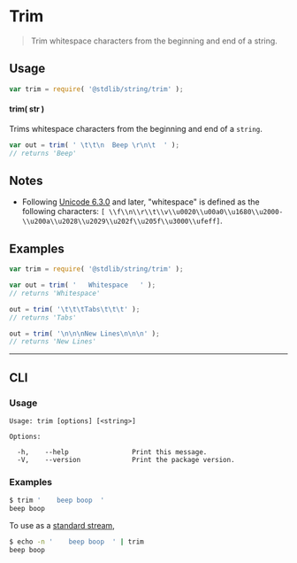 # Trim

> Trim whitespace characters from the beginning and end of a string.

<section class="usage">

## Usage

```javascript
var trim = require( '@stdlib/string/trim' );
```

#### trim( str )

Trims whitespace characters from the beginning and end of a `string`.

```javascript
var out = trim( ' \t\t\n  Beep \r\n\t  ' );
// returns 'Beep'
```

</section>

<!-- /.usage -->

<section class="notes">

## Notes

-   Following [Unicode 6.3.0][unicode] and later, "whitespace" is defined as the following characters: `[ \\f\\n\\r\\t\\v\\u0020\\u00a0\\u1680\\u2000-\\u200a\\u2028\\u2029\\u202f\\u205f\\u3000\\ufeff]`.

</section>

<!-- /.notes -->

<section class="examples">

## Examples

```javascript
var trim = require( '@stdlib/string/trim' );

var out = trim( '   Whitespace   ' );
// returns 'Whitespace'

out = trim( '\t\t\tTabs\t\t\t' );
// returns 'Tabs'

out = trim( '\n\n\nNew Lines\n\n\n' );
// returns 'New Lines'
```

</section>

<!-- /.examples -->

* * *

<section class="cli">

## CLI

<section class="usage">

### Usage

```text
Usage: trim [options] [<string>]

Options:

  -h,    --help                Print this message.
  -V,    --version             Print the package version.
```

</section>

<!-- /.usage -->

<section class="examples">

### Examples

```bash
$ trim '    beep boop  '
beep boop
```

To use as a [standard stream][standard-streams],

```bash
$ echo -n '    beep boop  ' | trim
beep boop
```

</section>

<!-- /.examples -->

</section>

<!-- /.cli -->

<section class="links">

[standard-streams]: https://en.wikipedia.org/wiki/Standard_streams

[unicode]: https://en.wikipedia.org/wiki/Unicode

</section>

<!-- /.links -->
